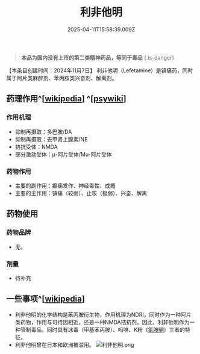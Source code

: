 ﻿---
title: 利非他明
description: 
published: true
date: 2025-04-11T15:58:39.009Z
tags: 
editor: markdown
dateCreated: 2025-04-11T15:58:34.573Z
---

> **本品为国内没有上市的第二类精神药品，等同于毒品**
{.is-danger}

【本条目创建时间：2024年11月7日】
利非他明（Lefetamine）是镇痛药，同时属于阿片类麻醉剂、苯丙胺类兴奋剂、解离剂。
## 药理作用^[[wikipedia](https://en.wikipedia.org/wiki/Lefetamine)] ^[[psywiki](https://psychonautwiki.org/wiki/Talk:Lefetamine)]
### 作用机理
- 抑制再摄取：多巴胺/DA
- 抑制再摄取：去甲肾上腺素/NE
- 拮抗受体：NMDA
- 部分激动受体：μ-阿片受体/Mu-阿片受体
### 药物作用
- 主要的副作用：癫痫发作、神经毒性、成瘾
- 主要的主作用：镇痛（较弱）、止咳（极弱）、兴奋、解离
## 药物使用
### 药物品牌
- 无。
### 剂量
- 待补充
## 一些事项^[[wikipedia](https://en.wikipedia.org/wiki/Lefetamine)]
- 利非他明的化学结构是苯丙胺衍生物，作用机理为NDRI，同时作为一种阿片类药物，作用与可待因相近，还是一种NMDA拮抗剂。因此，利非他明作为一种管制毒品，同时具有冰毒（甲基苯丙胺）、吗啡、K粉（[氯胺酮](/drug/NMDA抗抑郁)）三者的特征。
- 利非他明曾在日本和欧洲被滥用。
![利非他明.png](/imgs/利非他明.png)
